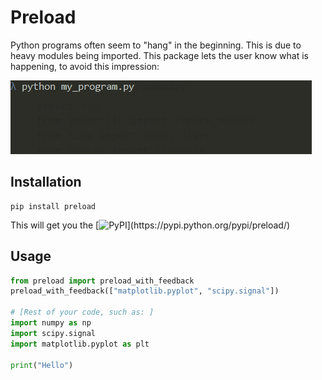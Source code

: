 # Preload

Python programs often seem to "hang" in the beginning. This is due to
heavy modules being imported. This package lets the user know what is
happening, to avoid this impression:

![A console showing the output of the program under "Usage"](https://raw.githubusercontent.com/tfiers/preload/master/example.gif)


## Installation

```
pip install preload
```
This will get you the [![PyPI](https://img.shields.io/pypi/v/preload.svg?label=latest%20version%20on%20PyPI:)](https://pypi.python.org/pypi/preload/)

## Usage

```python
from preload import preload_with_feedback
preload_with_feedback(["matplotlib.pyplot", "scipy.signal"])

# [Rest of your code, such as: ]
import numpy as np
import scipy.signal
import matplotlib.pyplot as plt

print("Hello")
```
